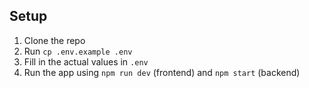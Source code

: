 ## Setup

1. Clone the repo
2. Run `cp .env.example .env`
3. Fill in the actual values in `.env`
4. Run the app using `npm run dev` (frontend) and `npm start` (backend)
